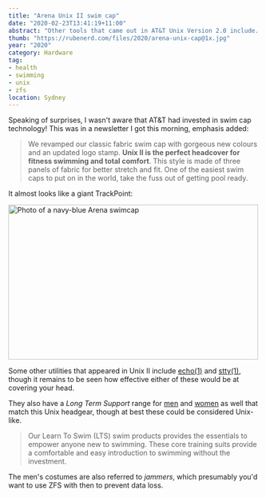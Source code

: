 ```yaml
---
title: "Arena Unix II swim cap"
date: "2020-02-23T13:41:19+11:00"
abstract: "Other tools that came out in AT&T Unix Version 2.0 include..."
thumb: "https://rubenerd.com/files/2020/arena-unix-cap@1x.jpg"
year: "2020"
category: Hardware
tag:
- health
- swimming
- unix
- zfs
location: Sydney
---
```

Speaking of surprises, I wasn't aware that AT&T had invested in swim cap technology! This was in a newsletter I got this morning, emphasis added:

> We revamped our classic fabric swim cap with gorgeous new colours and an updated logo stamp. **Unix II is the perfect headcover for fitness swimming and total comfort**. This style is made of three panels of fabric for better stretch and fit. One of the easiest swim caps to put on in the world, take the fuss out of getting pool ready.

It almost looks like a giant TrackPoint:

<p><img src="https://rubenerd.com/files/2020/arena-unix-cap@1x.jpg" srcset="https://rubenerd.com/files/2020/arena-unix-cap@1x.jpg 1x, https://rubenerd.com/files/2020/arena-unix-cap@2x.jpg 2x" alt="Photo of a navy-blue Arena swimcap" style="width:500px; height:310px;" /></p>

Some other utilities that appeared in Unix II include [echo(1)](https://www.freebsd.org/cgi/man.cgi?query=echo&sektion=1) and [stty(1)](https://www.freebsd.org/cgi/man.cgi?query=stty&sektion=1), though it remains to be seen how effective either of these would be at covering your head.

They also have a *Long Term Support* range for [men](https://www.arenawaterinstinct.com/en_us/000297-lts-jammer-waterfeel.html) and [women](https://www.arenawaterinstinct.com/en_us/003281-lts-pro-back-one-piece-waterfeel.html) as well that match this Unix headgear, though at best these could be considered Unix-like.

> Our Learn To Swim (LTS) swim products provides the essentials to empower anyone new to swimming. These core training suits provide a comfortable and easy introduction to swimming without the investment. 

The men's costumes are also referred to *jammers*, which presumably you'd want to use ZFS with then to prevent data loss.

